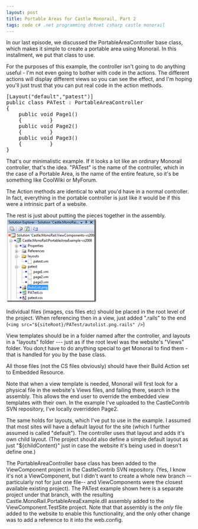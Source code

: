 ```yaml
---
layout: post
title: Portable Areas for Castle Monorail, Part 2
tags: code c# .net programming dotnet csharp castle monorail
---
```


In our last episode, we discussed the PortableAreaController base class, which makes it simple to create a portable area using Monorail.  In this installment, we put that class to use.

For the purposes of this example, the controller isn't going to do anything useful - I'm not even going to bother with code in the actions.  The different actions will display different views so you can see the effect, and I'm hoping you'll just trust that you can put real code in the action methods.

<PRE class="csharpcode">[Layout(<SPAN class="str">"default"</SPAN>,<SPAN class="str">"patest"</SPAN>)]
<SPAN class="kwrd">public</SPAN> <SPAN class="kwrd">class</SPAN> PATest : PortableAreaController
{
    <SPAN class="kwrd">public</SPAN> <SPAN class="kwrd">void</SPAN> Page1()
    {         }
    <SPAN class="kwrd">public</SPAN> <SPAN class="kwrd">void</SPAN> Page2()
    {         }
    <SPAN class="kwrd">public</SPAN> <SPAN class="kwrd">void</SPAN> Page3()
    {         }
}</PRE>


That's our minimalistic  example.  If it looks a lot like an ordinary Monorail controller, that's the idea.    "PATest" is the name of the controller, which in the case of a Portable Area, is the name of the entire feature, so it's be something like CoolWiki or MyForum. 

The Action methods are identical to what you'd have in a normal controller.  In fact, everything in the portable controller is just like it would be if this were a intrinsic part of a website.  

The rest is just about putting the pieces together in the assembly. 
[![PortableAreaSolution](/images/PortableAreaSolution_thumb_6E5AFF84.png)](/image/PortableAreaSolution_7652A1E6.png)

Individual files  (images, css files etc) should be placed in the root level of the project.  When referencing then in a view, just added ".rails" to the end (`<img src="${siteRoot}/PATest/autolist.png.rails" />`)

View templates should be in a folder named after the controller, and layouts in a "layouts" folder --- just as if the root level was the website's "Views" folder.  You don;t have to do anything special to get Monorail to find them - that is handled for you by the base class.

All those files (not the CS files obviously) should have their Build Action set to Embedded Resource.

Note that when a view template is needed, Monorail will first look for a physical file in the website's Views files, and failing there, search in the assembly.  This allows the end user to override the embedded view templates with their own.   In the example I've uploaded to the CastleContrib SVN repository, I've locally overridden Page2.

The same holds for layouts, which I've put to use in the example.  I assumed that most sites will have a default layout for the site (which I further assumed is called "default").  The controller uses that layout and adds it's own child layout.  (The project should also define a simple default layout as just "${childContent}" just in case the website it's being used in doesn't define one.)

The PortableAreaController base class has been added to the ViewComponent project in the CastleContrib SVN repository. (Yes, I know it's not a ViewComponent, but I didn't want to create a whole new branch -- particularly not for just one file-- and ViewComponents were the closest available existing project).  The PATest example shown here is a separate project under that branch, with the resulting Castle.MonoRail.PortableAreaExample.dll assembly added to the ViewComponent.TestSite project.  Note that that assembly is the *only* file added to the website to enable this functionality, and the only other change was to add a reference to it into the web.config.
